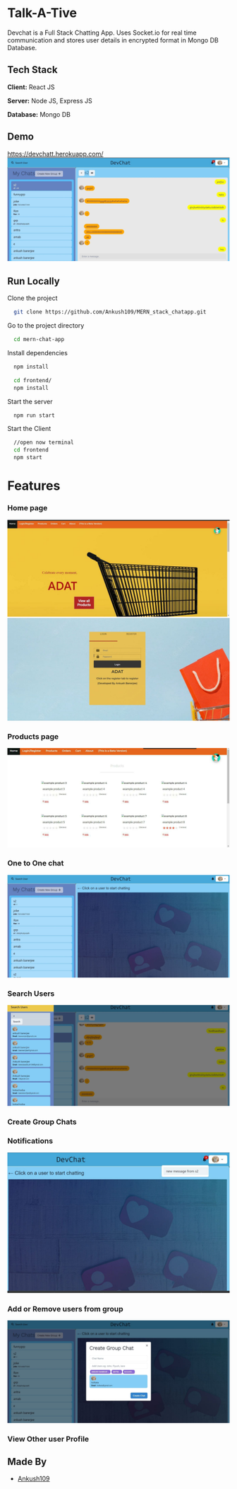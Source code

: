 # Talk-A-Tive

Devchat is a Full Stack Chatting App.
Uses Socket.io for real time communication and stores user details in encrypted format in Mongo DB Database.

## Tech Stack

**Client:** React JS

**Server:** Node JS, Express JS

**Database:** Mongo DB

## Demo

https://devchatt.herokuapp.com/
![](https://github.com/Ankush109/MERN_stack_chatapp/blob/main/screenshots/lifedemo.jpeg)

## Run Locally

Clone the project

```bash
  git clone https://github.com/Ankush109/MERN_stack_chatapp.git
```

Go to the project directory

```bash
  cd mern-chat-app
```

Install dependencies

```bash
  npm install
```

```bash
  cd frontend/
  npm install
```

Start the server

```bash
  npm run start
```

Start the Client

```bash
  //open now terminal
  cd frontend
  npm start
```

# Features

### Home page

![](https://github.com/Ankush109/ADAT_FINAL_APP/blob/main/screenshots/mainp.jpeg)
![](https://github.com/Ankush109/ADAT_FINAL_APP/blob/main/screenshots/adatlogin.jpeg)

### Products page

![](https://github.com/Ankush109/ADAT_FINAL_APP/blob/main/screenshots/productsp.jpeg)

### One to One chat

![](https://github.com/Ankush109/MERN_stack_chatapp/blob/main/screenshots/homepage.jpeg)

### Search Users

![](https://github.com/Ankush109/MERN_stack_chatapp/blob/main/screenshots/searchusers.jpeg)

### Create Group Chats

### Notifications

![](https://github.com/Ankush109/MERN_stack_chatapp/blob/main/screenshots/notification.jpeg)

### Add or Remove users from group

![](https://github.com/Ankush109/MERN_stack_chatapp/blob/main/screenshots/grou%3Bp.jpeg)

### View Other user Profile

## Made By

- [Ankush109](https://github.com/Ankush109)
